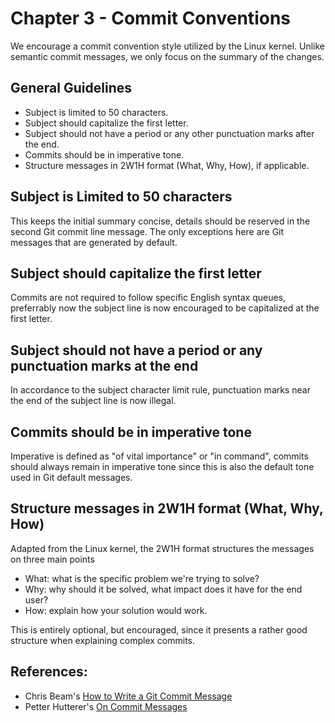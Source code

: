 # Chapter 3 - Commit Conventions

We encourage a commit convention style utilized by the Linux kernel. Unlike semantic commit messages, we only focus on the summary of the changes.

## General Guidelines

- Subject is limited to 50 characters.
- Subject should capitalize the first letter.
- Subject should not have a period or any other punctuation marks after the end.
- Commits should be in imperative tone.
- Structure messages in 2W1H format (What, Why, How), if applicable.


## Subject is Limited to 50 characters

This keeps the initial summary concise, details should be reserved in the second Git commit line message. The only exceptions here are Git messages that are generated by default.


## Subject should capitalize the first letter

Commits are not required to follow specific English syntax queues, preferrably now the subject line is now encouraged to be capitalized at the first letter.

## Subject should not have a period or any punctuation marks at the end

In accordance to the subject character limit rule, punctuation marks near the end of the subject line is now illegal.

## Commits should be in imperative tone

Imperative is defined as "of vital importance" or "in command", commits should always remain in imperative tone since this is also
the default tone used in Git default messages.

## Structure messages in 2W1H format (What, Why, How)

Adapted from the Linux kernel,  the 2W1H format structures the messages on three main points

- What: what is the specific problem we're trying to solve?
- Why: why should it be solved, what impact does it have for the end user?
- How: explain how your solution would work.

This is entirely optional, but encouraged, since it presents a rather good structure when explaining complex commits.


## References:

- Chris Beam's [How to Write a Git Commit Message](https://chris.beams.io/posts/git-commit/)
- Petter Hutterer's [On Commit Messages](http://who-t.blogspot.com/2009/12/on-commit-messages.html)
